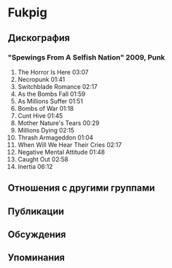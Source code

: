 # Fukpig



## Дискография

### "Spewings From A Selfish Nation" 2009, Punk

1. The Horror Is Here 03:07  
2. Necropunk 01:41  
3. Switchblade Romance 02:17  
4. As the Bombs Fall 01:59  
5. As Millions Suffer 01:51  
6. Bombs of War 01:18  
7. Cunt Hive 01:45  
8. Mother Nature's Tears 00:29  
9. Millions Dying 02:15  
10. Thrash Armageddon 01:04  
11. When Will We Hear Their Cries 02:17  
12. Negative Mental Attitude 01:48  
13. Caught Out 02:58  
14. Inertia 06:12 


## Отношения с другими группами


## Публикации


## Обсуждения


## Упоминания

